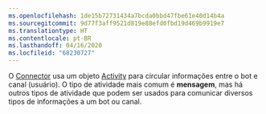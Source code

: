 ```yaml
---
ms.openlocfilehash: 1de15b72731434a7bcda0bbd47fbe61e40d14b4a
ms.sourcegitcommit: 9d77f3aff9521d819e88efd0fbd19d469b9919e7
ms.translationtype: HT
ms.contentlocale: pt-BR
ms.lasthandoff: 04/16/2020
ms.locfileid: "68230727"
---
```

O [Connector](~/dotnet/bot-builder-dotnet-concepts.md#connector) usa um objeto <a href="https://docs.botframework.com/csharp/builder/sdkreference/dc/d2f/class_microsoft_1_1_bot_1_1_connector_1_1_activity.html" target="_blank">Activity</a> para circular informações entre o bot e canal (usuário). O tipo de atividade mais comum é **mensagem**, mas há outros tipos de atividade que podem ser usados para comunicar diversos tipos de informações a um bot ou canal. 
